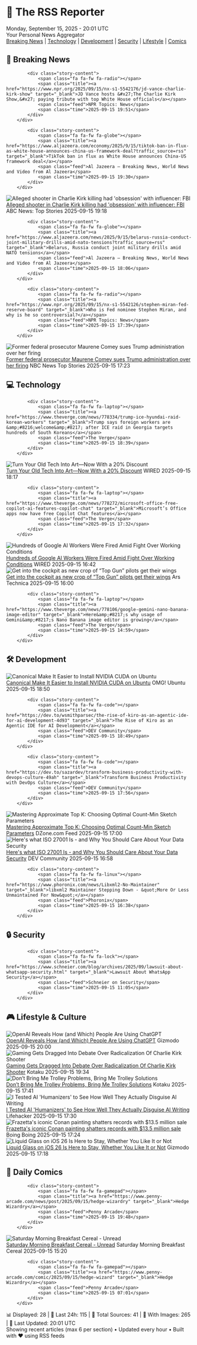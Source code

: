 <!-- Processing 54 RSS feeds at 2025-09-15 20:01:38 UTC -->
<!-- Processing: Saturday Morning Breakfast Cereal -->
<!-- Processing: Penny Arcade -->
<!-- Processing: Poorly Drawn Lines -->
<!-- Processing: Cyanide & Happiness -->
<!-- Processing: Questionable Content -->
<!-- Processing: Girl Genius -->
<!-- Processing: Dinosaur Comics -->
<!-- Processing: CNN Breaking News -->
<!-- Processing: BBC World News -->
<!-- Processing: BBC Breaking News -->
<!-- Processing: Al Jazeera Breaking News -->
<!-- Processing: NPR News -->
<!-- Processing: Reuters World News -->
<!-- Processing: Associated Press Breaking -->
<!-- Processing: ABC News Breaking -->
<!-- Processing: Guardian World News -->
<!-- Processing: O'Reilly Radar -->
<!-- Processing: Lobsters Python -->
<!-- Processing: Hacker News -->
<!-- Processing: StackOverflow Blog -->
<!-- Processing: OMG! Ubuntu -->
<!-- Processing: DistroWatch -->
<!-- Processing: Linux.com -->
<!-- Processing: Red Hat Blog -->
<!-- Processing: Ubuntu Blog -->
<!-- Processing: InfoQ -->
<!-- Processing: Martin Fowler -->
<!-- Processing: Coding Horror -->
<!-- Processing: The Pragmatic Engineer -->
<!-- Processing: Gizmodo -->
<!-- Processing: Kotaku -->
<!-- Processing: Schneier on Security -->
<!-- Generated 7 new posts out of 32 feeds processed -->
<div class="newspaper-header">
    <h1 class="newspaper-title">📰 The RSS Reporter</h1>
    <div class="newspaper-date">Monday, September 15, 2025 - 20:01 UTC</div>
    <div class="newspaper-subtitle">Your Personal News Aggregator</div>
</div>

<div class="newspaper-nav">
    <a href="#breaking">Breaking News</a> |
    <a href="#tech">Technology</a> |
    <a href="#dev">Development</a> |
    <a href="#security">Security</a> |
    <a href="#lifestyle">Lifestyle</a> |
    <a href="#webcomics">Comics</a>
</div>

<div class="news-section breaking-news" id="breaking">
<h2 class="section-header">🚨 Breaking News</h2>
<div class="stories-container">
<div class="story">
            
            <div class="story-content">
                <span class="fa fa-fw fa-radio"></span>
                <span class="title"><a href="https://www.npr.org/2025/09/15/nx-s1-5542176/jd-vance-charlie-kirk-show" target="_blank">JD Vance hosts &#x27;The Charlie Kirk Show,&#x27; paying tribute with top White House officials</a></span>
                <span class="feed">NPR Topics: News</span>
                <span class="time">2025-09-15 19:51</span>
            </div>
        </div>
<div class="story">
            
            <div class="story-content">
                <span class="fa fa-fw fa-globe"></span>
                <span class="title"><a href="https://www.aljazeera.com/economy/2025/9/15/tiktok-ban-in-flux-as-white-house-announces-china-us-framework-deal?traffic_source=rss" target="_blank">TikTok ban in flux as White House announces China-US framework deal</a></span>
                <span class="feed">Al Jazeera – Breaking News, World News and Video from Al Jazeera</span>
                <span class="time">2025-09-15 19:30</span>
            </div>
        </div>
<div class="story">
            <img src="https://s.abcnews.com/images/US/kirk-11-gty-gmh-250912_1757696989143_hpMain_4x3t_384.jpg" alt="Alleged shooter in Charlie Kirk killing had &#x27;obsession&#x27; with influencer: FBI" class="story-image" loading="lazy" onerror="this.style.display='none'">
            <div class="story-content">
                <span class="fa fa-fw fa-tv"></span>
                <span class="title"><a href="https://abcnews.go.com/US/charlie-kirk-killing-tyler-robinson-obsession-influencer/story?id=125582085" target="_blank">Alleged shooter in Charlie Kirk killing had &#x27;obsession&#x27; with influencer: FBI</a></span>
                <span class="feed">ABC News: Top Stories</span>
                <span class="time">2025-09-15 19:18</span>
            </div>
        </div>
<div class="story">
            
            <div class="story-content">
                <span class="fa fa-fw fa-globe"></span>
                <span class="title"><a href="https://www.aljazeera.com/news/2025/9/15/belarus-russia-conduct-joint-military-drills-amid-nato-tensions?traffic_source=rss" target="_blank">Belarus, Russia conduct joint military drills amid NATO tensions</a></span>
                <span class="feed">Al Jazeera – Breaking News, World News and Video from Al Jazeera</span>
                <span class="time">2025-09-15 18:06</span>
            </div>
        </div>
<div class="story">
            
            <div class="story-content">
                <span class="fa fa-fw fa-radio"></span>
                <span class="title"><a href="https://www.npr.org/2025/09/15/nx-s1-5542126/stephen-miran-fed-reserve-board" target="_blank">Who is Fed nominee Stephen Miran, and why is he so controversial?</a></span>
                <span class="feed">NPR Topics: News</span>
                <span class="time">2025-09-15 17:39</span>
            </div>
        </div>
<div class="story">
            <img src="https://media-cldnry.s-nbcnews.com/image/upload/t_fit_1500w/rockcms/2025-07/250717-Maurene-Comey-se-250p-5239f5.jpg" alt="Former federal prosecutor Maurene Comey sues Trump administration over her firing" class="story-image" loading="lazy" onerror="this.style.display='none'">
            <div class="story-content">
                <span class="fa fa-fw fa-broadcast-tower"></span>
                <span class="title"><a href="https://www.nbcnews.com/politics/justice-department/former-federal-prosecutor-maurene-comey-sues-trump-admin-firing-rcna231406" target="_blank">Former federal prosecutor Maurene Comey sues Trump administration over her firing</a></span>
                <span class="feed">NBC News Top Stories</span>
                <span class="time">2025-09-15 17:23</span>
            </div>
        </div>
</div>
</div>
<div class="news-section tech-news" id="tech">
<h2 class="section-header">💻 Technology</h2>
<div class="stories-container">
<div class="story">
            
            <div class="story-content">
                <span class="fa fa-fw fa-laptop"></span>
                <span class="title"><a href="https://www.theverge.com/news/778334/trump-ice-hyundai-raid-korean-workers" target="_blank">Trump says foreign workers are &amp;#8216;welcome&amp;#8217; after ICE raid in Georgia targets hundreds of South Koreans</a></span>
                <span class="feed">The Verge</span>
                <span class="time">2025-09-15 18:39</span>
            </div>
        </div>
<div class="story">
            <img src="https://media.wired.com/photos/68c8076d7df85988d447dd31/master/pass/iPhone%202G%20SOURCE%20Grid%20Studio.jpeg" alt="Turn Your Old Tech Into Art—Now With a 20% Discount" class="story-image" loading="lazy" onerror="this.style.display='none'">
            <div class="story-content">
                <span class="fa fa-fw fa-bolt"></span>
                <span class="title"><a href="https://www.wired.com/story/grid-studio-5-anniversary-sale/" target="_blank">Turn Your Old Tech Into Art—Now With a 20% Discount</a></span>
                <span class="feed">WIRED</span>
                <span class="time">2025-09-15 18:17</span>
            </div>
        </div>
<div class="story">
            
            <div class="story-content">
                <span class="fa fa-fw fa-laptop"></span>
                <span class="title"><a href="https://www.theverge.com/news/778272/microsoft-office-free-copilot-ai-features-copilot-chat" target="_blank">Microsoft’s Office apps now have free Copilot Chat features</a></span>
                <span class="feed">The Verge</span>
                <span class="time">2025-09-15 17:32</span>
            </div>
        </div>
<div class="story">
            <img src="https://media.wired.com/photos/68c335e050a2ad1d6d34f283/master/pass/Hundreds-Google-AI-Workers-Fired-Amid-Row-Over-Working-Conditions-Business-2226698932.jpg" alt="Hundreds of Google AI Workers Were Fired Amid Fight Over Working Conditions" class="story-image" loading="lazy" onerror="this.style.display='none'">
            <div class="story-content">
                <span class="fa fa-fw fa-bolt"></span>
                <span class="title"><a href="https://www.wired.com/story/hundreds-of-google-ai-workers-were-fired-amid-fight-over-working-conditions/" target="_blank">Hundreds of Google AI Workers Were Fired Amid Fight Over Working Conditions</a></span>
                <span class="feed">WIRED</span>
                <span class="time">2025-09-15 16:42</span>
            </div>
        </div>
<div class="story">
            <img src="https://cdn.arstechnica.net/wp-content/uploads/2025/09/gunsTOP-500x500.jpg" alt="Get into the cockpit as new crop of “Top Gun” pilots get their wings" class="story-image" loading="lazy" onerror="this.style.display='none'">
            <div class="story-content">
                <span class="fa fa-fw fa-cog"></span>
                <span class="title"><a href="https://arstechnica.com/science/2025/09/get-into-the-cockpit-as-new-crop-of-top-gun-pilots-get-their-wings/" target="_blank">Get into the cockpit as new crop of “Top Gun” pilots get their wings</a></span>
                <span class="feed">Ars Technica</span>
                <span class="time">2025-09-15 16:00</span>
            </div>
        </div>
<div class="story">
            
            <div class="story-content">
                <span class="fa fa-fw fa-laptop"></span>
                <span class="title"><a href="https://www.theverge.com/news/778106/google-gemini-nano-banana-image-editor" target="_blank">Here&amp;#8217;s why usage of Gemini&amp;#8217;s Nano Banana image editor is growing</a></span>
                <span class="feed">The Verge</span>
                <span class="time">2025-09-15 14:59</span>
            </div>
        </div>
</div>
</div>
<div class="news-section dev-news" id="dev">
<h2 class="section-header">🛠️ Development</h2>
<div class="stories-container">
<div class="story">
            <img src="https://i0.wp.com/www.omgubuntu.co.uk/wp-content/uploads/2023/10/nvidia-logo-on-green.jpg?resize=406%2C232&amp;ssl=1" alt="Canonical Make It Easier to Install NVIDIA CUDA on Ubuntu" class="story-image" loading="lazy" onerror="this.style.display='none'">
            <div class="story-content">
                <span class="fa fa-fw fa-ubuntu"></span>
                <span class="title"><a href="https://www.omgubuntu.co.uk/2025/09/canonical-adds-nvidia-cuda-ubuntu-repos" target="_blank">Canonical Make It Easier to Install NVIDIA CUDA on Ubuntu</a></span>
                <span class="feed">OMG! Ubuntu</span>
                <span class="time">2025-09-15 18:50</span>
            </div>
        </div>
<div class="story">
            
            <div class="story-content">
                <span class="fa fa-fw fa-code"></span>
                <span class="title"><a href="https://dev.to/wsmithparsec/the-rise-of-kiro-as-an-agentic-ide-for-ai-development-4d93" target="_blank">The Rise of Kiro as an Agentic IDE for AI Development</a></span>
                <span class="feed">DEV Community</span>
                <span class="time">2025-09-15 18:49</span>
            </div>
        </div>
<div class="story">
            
            <div class="story-content">
                <span class="fa fa-fw fa-code"></span>
                <span class="title"><a href="https://dev.to/sazardev/transform-business-productivity-with-devops-culture-49ah" target="_blank">Transform Business Productivity with DevOps Culture</a></span>
                <span class="feed">DEV Community</span>
                <span class="time">2025-09-15 17:56</span>
            </div>
        </div>
<div class="story">
            <img src="https://dz2cdn1.dzone.com/thumbnail?fid=18620335&w=600" alt="Mastering Approximate Top K: Choosing Optimal Count-Min Sketch Parameters" class="story-image" loading="lazy" onerror="this.style.display='none'">
            <div class="story-content">
                <span class="fa fa-fw fa-newspaper"></span>
                <span class="title"><a href="https://dzone.com/articles/top-k-count-min-sketch-configuration" target="_blank">Mastering Approximate Top K: Choosing Optimal Count-Min Sketch Parameters</a></span>
                <span class="feed">DZone.com Feed</span>
                <span class="time">2025-09-15 17:00</span>
            </div>
        </div>
<div class="story">
            <img src="https://media2.dev.to/dynamic/image/width=800%2Cheight=%2Cfit=scale-down%2Cgravity=auto%2Cformat=auto/https%3A%2F%2Fdev-to-uploads.s3.amazonaws.com%2Fuploads%2Farticles%2Fr8a97t5nteojtvvg39v0.jpg" alt="Here&#x27;s what ISO 27001 Is - and Why You Should Care About Your Data Security" class="story-image" loading="lazy" onerror="this.style.display='none'">
            <div class="story-content">
                <span class="fa fa-fw fa-code"></span>
                <span class="title"><a href="https://dev.to/heyjoshlee/heres-what-iso-27001-is-and-why-you-should-care-about-your-data-security-3kfb" target="_blank">Here&#x27;s what ISO 27001 Is - and Why You Should Care About Your Data Security</a></span>
                <span class="feed">DEV Community</span>
                <span class="time">2025-09-15 16:58</span>
            </div>
        </div>
<div class="story">
            
            <div class="story-content">
                <span class="fa fa-fw fa-linux"></span>
                <span class="title"><a href="https://www.phoronix.com/news/Libxml2-No-Maintainer" target="_blank">libxml2 Maintainer Stepping Down - &quot;More Or Less Unmaintained For Now&quot;</a></span>
                <span class="feed">Phoronix</span>
                <span class="time">2025-09-15 16:38</span>
            </div>
        </div>
</div>
</div>
<div class="news-section security-news" id="security">
<h2 class="section-header">🔒 Security</h2>
<div class="stories-container">
<div class="story">
            
            <div class="story-content">
                <span class="fa fa-fw fa-lock"></span>
                <span class="title"><a href="https://www.schneier.com/blog/archives/2025/09/lawsuit-about-whatsapp-security.html" target="_blank">Lawsuit About WhatsApp Security</a></span>
                <span class="feed">Schneier on Security</span>
                <span class="time">2025-09-15 11:05</span>
            </div>
        </div>
</div>
</div>
<div class="news-section lifestyle-news" id="lifestyle">
<h2 class="section-header">🎮 Lifestyle & Culture</h2>
<div class="stories-container">
<div class="story">
            <img src="https://gizmodo.com/app/uploads/2023/03/d4c7e6f59be8577e51eefa955da33532-e1757964970726.jpg" alt="OpenAI Reveals How (and Which) People Are Using ChatGPT" class="story-image" loading="lazy" onerror="this.style.display='none'">
            <div class="story-content">
                <span class="fa fa-fw fa-computer"></span>
                <span class="title"><a href="https://gizmodo.com/openai-how-people-use-chatgpt-2000658906" target="_blank">OpenAI Reveals How (and Which) People Are Using ChatGPT</a></span>
                <span class="feed">Gizmodo</span>
                <span class="time">2025-09-15 20:00</span>
            </div>
        </div>
<div class="story">
            <img src="https://kotaku.com/app/uploads/2025/05/def1ac18bc5e50f11aa975b081d1516a.jpg" alt="Gaming Gets Dragged Into Debate Over Radicalization Of Charlie Kirk Shooter" class="story-image" loading="lazy" onerror="this.style.display='none'">
            <div class="story-content">
                <span class="fa fa-fw fa-gamepad"></span>
                <span class="title"><a href="https://kotaku.com/charlie-kirk-shooter-tyler-robinson-discord-reddit-memes-2000625746" target="_blank">Gaming Gets Dragged Into Debate Over Radicalization Of Charlie Kirk Shooter</a></span>
                <span class="feed">Kotaku</span>
                <span class="time">2025-09-15 19:34</span>
            </div>
        </div>
<div class="story">
            <img src="https://kotaku.com/app/uploads/2025/09/01_the-trolley-solution.jpg" alt="Don’t Bring Me Trolley Problems, Bring Me Trolley Solutions" class="story-image" loading="lazy" onerror="this.style.display='none'">
            <div class="story-content">
                <span class="fa fa-fw fa-gamepad"></span>
                <span class="title"><a href="https://kotaku.com/the-trolley-solution-puzzle-game-problem-steam-2000625685" target="_blank">Don’t Bring Me Trolley Problems, Bring Me Trolley Solutions</a></span>
                <span class="feed">Kotaku</span>
                <span class="time">2025-09-15 17:41</span>
            </div>
        </div>
<div class="story">
            <img src="https://lifehacker.com/imagery/articles/01K573Z2F61TSE61J9W02QASZR/hero-image.jpg" alt="I Tested AI &#x27;Humanizers&#x27; to See How Well They Actually Disguise AI Writing" class="story-image" loading="lazy" onerror="this.style.display='none'">
            <div class="story-content">
                <span class="fa fa-fw fa-life-ring"></span>
                <span class="title"><a href="https://lifehacker.com/tech/ai-humanizer-tools-efficiency?utm_medium=RSS" target="_blank">I Tested AI &#x27;Humanizers&#x27; to See How Well They Actually Disguise AI Writing</a></span>
                <span class="feed">Lifehacker</span>
                <span class="time">2025-09-15 17:30</span>
            </div>
        </div>
<div class="story">
            <img src="https://i0.wp.com/boingboing.net/wp-content/uploads/2025/09/conan-1.jpg?fit=1200%2C769&amp;quality=60&amp;ssl=1" alt="Frazetta&#x27;s iconic Conan painting shatters records with $13.5 million sale" class="story-image" loading="lazy" onerror="this.style.display='none'">
            <div class="story-content">
                <span class="fa fa-fw fa-arrow-right"></span>
                <span class="title"><a href="https://boingboing.net/2025/09/15/frazettas-iconic-conan-painting-shatters-records-with-13-5-million-sale.html" target="_blank">Frazetta&#x27;s iconic Conan painting shatters records with $13.5 million sale</a></span>
                <span class="feed">Boing Boing</span>
                <span class="time">2025-09-15 17:24</span>
            </div>
        </div>
<div class="story">
            <img src="https://gizmodo.com/app/uploads/2025/09/Apple-Event-iPhone-Apple-Watch-Airpods-18.jpg" alt="Liquid Glass on iOS 26 Is Here to Stay, Whether You Like It or Not" class="story-image" loading="lazy" onerror="this.style.display='none'">
            <div class="story-content">
                <span class="fa fa-fw fa-computer"></span>
                <span class="title"><a href="https://gizmodo.com/liquid-glass-on-ios-26-is-here-to-stay-whether-you-like-it-or-not-2000658876" target="_blank">Liquid Glass on iOS 26 Is Here to Stay, Whether You Like It or Not</a></span>
                <span class="feed">Gizmodo</span>
                <span class="time">2025-09-15 17:18</span>
            </div>
        </div>
</div>
</div>
<div class="news-section webcomics-section" id="webcomics">
<h2 class="section-header">🎨 Daily Comics</h2>
<div class="stories-container">
<div class="story">
            
            <div class="story-content">
                <span class="fa fa-fw fa-gamepad"></span>
                <span class="title"><a href="https://www.penny-arcade.com/news/post/2025/09/15/hedge-wizardry" target="_blank">Hedge Wizardry</a></span>
                <span class="feed">Penny Arcade</span>
                <span class="time">2025-09-15 19:48</span>
            </div>
        </div>
<div class="story">
            <img src="https://www.smbc-comics.com/comics/1757808993-20250915.png" alt="Saturday Morning Breakfast Cereal - Unread" class="story-image" loading="lazy" onerror="this.style.display='none'">
            <div class="story-content">
                <span class="fa fa-fw fa-smile"></span>
                <span class="title"><a href="https://www.smbc-comics.com/comic/unread" target="_blank">Saturday Morning Breakfast Cereal - Unread</a></span>
                <span class="feed">Saturday Morning Breakfast Cereal</span>
                <span class="time">2025-09-15 15:20</span>
            </div>
        </div>
<div class="story">
            
            <div class="story-content">
                <span class="fa fa-fw fa-gamepad"></span>
                <span class="title"><a href="https://www.penny-arcade.com/comic/2025/09/15/hedge-wizard" target="_blank">Hedge Wizardry</a></span>
                <span class="feed">Penny Arcade</span>
                <span class="time">2025-09-15 07:01</span>
            </div>
        </div>
</div>
</div>

<div class="newspaper-footer">
    <div class="stats">
        📊 Displayed: 28 | 📅 Last 24h: 115 | 📡 Total Sources: 41 | 📸 With Images: 265 |
        🔄 Last Updated: 20:01 UTC
    </div>
    <div class="footer-note">
        Showing recent articles (max 6 per section) • Updated every hour • Built with ❤️ using RSS feeds
    </div>
</div>

